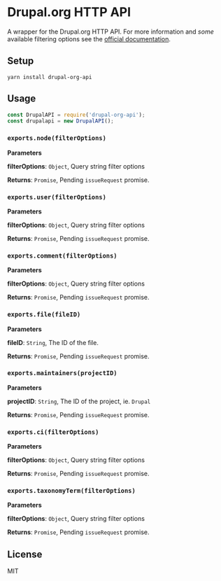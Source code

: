 # Drupal.org HTTP API

A wrapper for the Drupal.org HTTP API. For more information and _some_ available filtering options see the [official documentation](https://www.drupal.org/drupalorg/docs/api).

## Setup
```shell
yarn install drupal-org-api
```

## Usage
```javascript
const DrupalAPI = require('drupal-org-api');
const drupalapi = new DrupalAPI();
```

### `exports.node(filterOptions)`

**Parameters**

**filterOptions**: `Object`, Query string filter options

**Returns**: `Promise`, Pending `issueRequest` promise.

### `exports.user(filterOptions)`

**Parameters**

**filterOptions**: `Object`, Query string filter options

**Returns**: `Promise`, Pending `issueRequest` promise.

### `exports.comment(filterOptions)`

**Parameters**

**filterOptions**: `Object`, Query string filter options

**Returns**: `Promise`, Pending `issueRequest` promise.

### `exports.file(fileID)`

**Parameters**

**fileID**: `String`, The ID of the file.

**Returns**: `Promise`, Pending `issueRequest` promise.

### `exports.maintainers(projectID)`

**Parameters**

**projectID**: `String`, The ID of the project, ie. `Drupal`

**Returns**: `Promise`, Pending `issueRequest` promise.

### `exports.ci(filterOptions)`

**Parameters**

**filterOptions**: `Object`, Query string filter options

**Returns**: `Promise`, Pending `issueRequest` promise.

### `exports.taxonomyTerm(filterOptions)`

**Parameters**

**filterOptions**: `Object`, Query string filter options

**Returns**: `Promise`, Pending `issueRequest` promise.

## License

MIT
